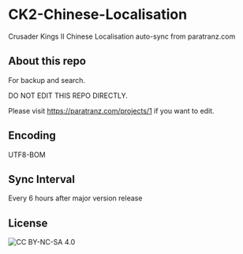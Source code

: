 # CK2-Chinese-Localisation
Crusader Kings II Chinese Localisation auto-sync from paratranz.com

## About this repo
For backup and search. 

DO NOT EDIT THIS REPO DIRECTLY. 

Please visit https://paratranz.com/projects/1 if you want to edit.

## Encoding
UTF8-BOM

## Sync Interval
Every 6 hours after major version release

## License
![CC BY-NC-SA 4.0](https://licensebuttons.net/l/by-nc-sa/4.0/88x31.png)

